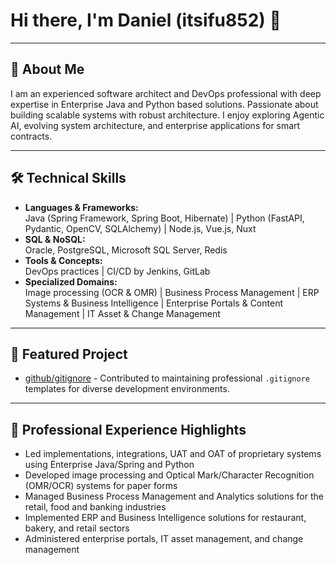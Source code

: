 <!--
**itsifu852/itsifu852** is a ✨ _special_ ✨ repository because its `README.md` (this file) appears on your GitHub profile.

Here are some ideas to get you started:

- 🔭 I’m currently working on ...
- 🌱 I’m currently learning ...
- 👯 I’m looking to collaborate on ...
- 🤔 I’m looking for help with ...
- 💬 Ask me about ...
- 📫 How to reach me: ...
- 😄 Pronouns: ...
- ⚡ Fun fact: ...
-->
# Hi there, I'm Daniel (itsifu852) 👋

---

## 🚀 About Me
I am an experienced software architect and DevOps professional with deep expertise in Enterprise Java and Python based solutions. Passionate about building scalable systems with robust architecture. I enjoy exploring Agentic AI, evolving system architecture, and enterprise applications for smart contracts.

---

## 🛠️ Technical Skills

- **Languages & Frameworks:**  
  Java (Spring Framework, Spring Boot, Hibernate) | Python (FastAPI, Pydantic, OpenCV, SQLAlchemy) | Node.js, Vue.js, Nuxt  
- **SQL & NoSQL:**  
  Oracle, PostgreSQL, Microsoft SQL Server, Redis
- **Tools & Concepts:**  
  DevOps practices | CI/CD by Jenkins, GitLab
- **Specialized Domains:**  
  Image processing (OCR & OMR) | Business Process Management | ERP Systems & Business Intelligence | Enterprise Portals & Content Management | IT Asset & Change Management

---

## 📂 Featured Project

- [github/gitignore](https://github.com/github/gitignore) - Contributed to maintaining professional `.gitignore` templates for diverse development environments.

---

## 💼 Professional Experience Highlights

- Led implementations, integrations, UAT and OAT of proprietary systems using Enterprise Java/Spring and Python
- Developed image processing and Optical Mark/Character Recognition (OMR/OCR) systems for paper forms  
- Managed Business Process Management and Analytics solutions for the retail, food and banking industries  
- Implemented ERP and Business Intelligence solutions for restaurant, bakery, and retail sectors  
- Administered enterprise portals, IT asset management, and change management

